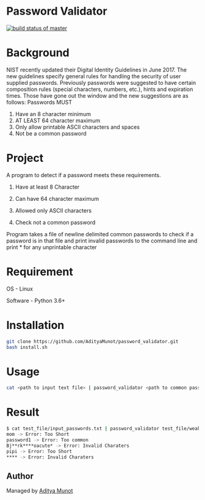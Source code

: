 # Password Validator

[![build status of master](https://travis-ci.org/AdityaMunot/password_validator.svg?branch=master)](https://travis-ci.org/AdityaMunot/password_validator)

# Background
NIST recently updated their Digital Identity Guidelines in June 2017. The new guidelines specify general rules for handling the security of user supplied passwords. Previously passwords were suggested to have certain composition rules (special characters, numbers, etc.), hints and expiration times. Those have gone out the window and the new suggestions are as follows: Passwords MUST

1. Have an 8 character minimum
2. AT LEAST 64 character maximum
3. Only allow printable ASCII characters and spaces
4. Not be a common password

# Project
A program to detect if a password meets these requirements. 

1. Have at least 8 Character

2. Can have 64 character maximum

3. Allowed only ASCII characters

4. Check not a common password

Program takes a file of newline delimited common passwords to check if a password is in that file and print invalid passwords to the command line and print * for any unprintable character

# Requirement

OS - Linux

Software - Python 3.6+

# Installation

```bash
git clone https://github.com/AdityaMunot/password_validator.git
bash install.sh
```

# Usage

```bash
cat <path to input text file> | password_validator <path to common password text file>
```

#  Result 

```bash
$ cat test_file/input_passwords.txt | password_validator test_file/weak_password_list.txt
mom -> Error: Too Short
password1 -> Error: Too common
Bj**rk****oacute* -> Error: Invalid Charaters
pipi -> Error: Too Short
**** -> Error: Invalid Charaters
```

## Author

Managed by [Aditya Munot](https://github.com/AdityaMunot)